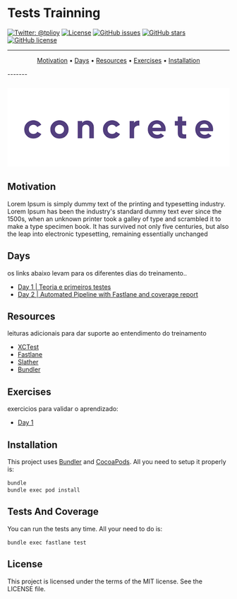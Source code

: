 # Tests Trainning

[![Twitter: @tplioy](https://img.shields.io/badge/contact-@tplioy-blue.svg?style=flat)](https://twitter.com/tplioy)
[![License](http://img.shields.io/badge/license-MIT-green.svg?style=flat)](https://github.com/thiagolioy/TestsTrainning/blob/master/LICENSE)
[![GitHub issues](https://img.shields.io/github/issues/thiagolioy/TestsTrainning.svg)](https://github.com/thiagolioy/TestsTrainning/issues)
[![GitHub stars](https://img.shields.io/github/stars/thiagolioy/TestsTrainning.svg)](https://github.com/thiagolioy/TestsTrainning/stargazers)
[![GitHub license](https://img.shields.io/badge/license-MIT-blue.svg)](https://raw.githubusercontent.com/thiagolioy/TestsTrainning/master/LICENSE)

-------
<p align="center">
    <a href="#motivation">Motivation</a> &bull;
    <a href="#days">Days</a> &bull;
    <a href="#resources">Resources</a> &bull;
    <a href="#exercises">Exercises</a> &bull;
    <a href="#installation">Installation</a>
</p>
-------

<h3 align="center">
  <img src="assets/Logo-animado-1.gif" alt="Gif Concrete" />
</h3>

## Motivation

Lorem Ipsum is simply dummy text of the printing and typesetting industry. Lorem Ipsum has been the industry's standard dummy text ever since the 1500s, when an unknown printer took a galley of type and scrambled it to make a type specimen book. It has survived not only five centuries, but also the leap into electronic typesetting, remaining essentially unchanged



## Days

os links abaixo levam para os diferentes dias do treinamento..

- [Day 1 | Teoria e primeiros testes ](https://github.com/thiagolioy/TestsTrainning/tree/day1)
- [Day 2 | Automated Pipeline with Fastlane and coverage report](https://github.com/thiagolioy/TestsTrainning/tree/day2)

## Resources

leituras adicionais para dar suporte ao entendimento do treinamento

- [XCTest](https://developer.apple.com/documentation/xctest)
- [Fastlane](https://fastlane.tools)
- [Slather](https://github.com/SlatherOrg/slather)
- [Bundler](http://bundler.io)

## Exercises

exercicios para validar o aprendizado:

- [Day 1](https://github.com/thiagolioy/TestsTrainning/blob/master/exercises/DAY1.md)


## Installation

This project uses [Bundler](http://bundler.io) and [CocoaPods](https://cocoapods.org). All you need to setup it properly is:
```
bundle
bundle exec pod install
```

## Tests And Coverage

You can run the tests any time. All your need to do is:
```
bundle exec fastlane test
```

## License
This project is licensed under the terms of the MIT license. See the LICENSE file.
